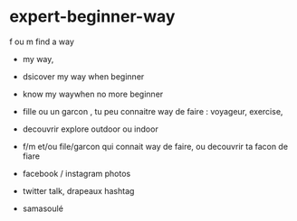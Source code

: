 # expert-beginner-way
f ou m find a way 
- my way,
- dsicover my way when beginner
- know my waywhen no more beginner
- fille ou un garcon , tu peu connaitre way de faire : voyageur, exercise,
- decouvrir explore outdoor ou indoor
- f/m et/ou file/garcon qui connait way de faire, ou decouvrir ta facon de fiare


- facebook / instagram photos
- twitter talk, drapeaux hashtag
- samasoulé
